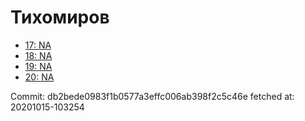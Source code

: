 # Тихомиров
- [17: NA](17.md)
- [18: NA](18.md)
- [19: NA](19.md)
- [20: NA](20.md)

Commit: db2bede0983f1b0577a3effc006ab398f2c5c46e
 fetched at: 20201015-103254
